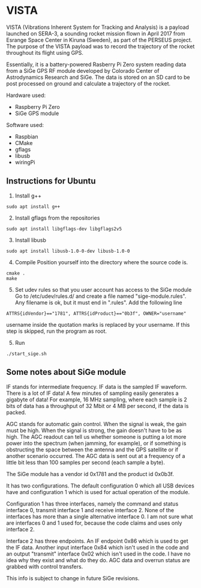 # VISTA

VISTA (Vibrations Inherent System for Tracking and Analysis) is a payload launched on SERA-3, a sounding rocket mission flown in April 2017 from Esrange Space Center in Kiruna (Sweden), as part of the PERSEUS project.
The purpose of the VISTA payload was to record the trajectory of the rocket throughout its flight using GPS.

Essentially, it is a battery-powered Rasberry Pi Zero system reading data from a SiGe GPS RF module developed by Colorado Center of Astrodynamics Research and SiGe.
The data is stored on an SD card to be post processed on ground and calculate a trajectory of the rocket.

Hardware used:
 - Raspberry Pi Zero
 - SiGe GPS module
 
Software used:
 - Raspbian
 - CMake
 - gflags
 - libusb
 - wiringPi

## Instructions for Ubuntu

1. Install g++

`sudo apt install g++`

2. Install gflags from the repositories

`sudo apt install libgflags-dev libgflags2v5`

3. Install libusb

`sudo apt install libusb-1.0-0-dev libusb-1.0-0`

4. Compile
Position yourself into the directory where the source code is.
```
cmake .
make
```

5. Set udev rules so that you user account has access to the SiGe module
Go to /etc/udev/rules.d/ and create a file named "sige-module.rules".
Any filename is ok, but it must end in ".rules".
Add the following line

`ATTRS{idVendor}=="1781", ATTRS{idProduct}=="0b3f", OWNER="username"`

username inside the quotation marks is replaced by your username.
If this step is skipped, run the program as root.

5. Run

`./start_sige.sh`


## Some notes about SiGe module

IF stands for intermediate frequency. IF data is the sampled IF waveform.
There is a lot of IF data! A few minutes of sampling easily generates a
gigabyte of data! For example, 16 MHz sampling, where each sample is 2 bits of
data has a throughput of 32 Mbit or 4 MB per second, if the data is packed.

AGC stands for automatic gain control. When the signal is weak, the gain must
be high. When the signal is strong, the gain doesn't have to be as high.
The AGC readout can tell us whether someone is putting a lot more power into
the spectrum (when jamming, for example), or if something is obstructing
the space between the antenna and the GPS satellite or if another scenario
occurred. The AGC data is sent out at a frequency of a little bit less than 100
samples per second (each sample a byte).

The SiGe module has a vendor id 0x1781 and the product id 0x0b3f.

It has two configurations. The default configuration 0 which all USB devices
have and configuration 1 which is used for actual operation of the module.

Configuration 1 has three interfaces, namely the command and status interface 0,
transmit interface 1 and receive interface 2. None of the interfaces has more
than a single alternative interface 0. I am not sure what are interfaces 0 and 1
used for, because the code claims and uses only interface 2.

Interface 2 has three endpoints. An IF endpoint 0x86 which is used to get the
IF data. Another input interface 0x84 which isn't used in the code and an output
"transmit" interface 0x02 which isn't used in the code. I have no idea why
they exist and what do they do. AGC data and overrun status are grabbed with
control transfers.

This info is subject to change in future SiGe revisions.
